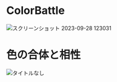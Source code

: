 # ColorBattle
![スクリーンショット 2023-09-28 123031](https://github.com/takehitoobaru/ColorBattle/assets/88570413/7d70d761-4b8a-48aa-adbf-afe3e6c73d1e)


# 色の合体と相性
![タイトルなし](https://github.com/takehitoobaru/ColorBattle/assets/88570413/94c17eae-4709-4b48-abaa-41ff6cff1cda)
